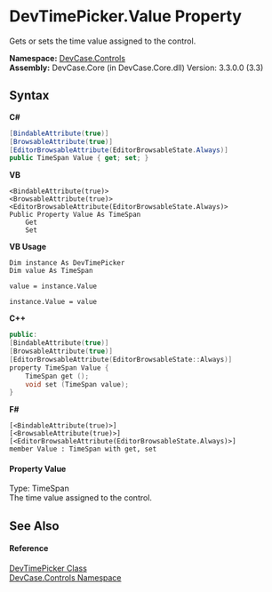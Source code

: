 # DevTimePicker.Value Property 
 

Gets or sets the time value assigned to the control.

**Namespace:**&nbsp;<a href="N_DevCase_Controls">DevCase.Controls</a><br />**Assembly:**&nbsp;DevCase.Core (in DevCase.Core.dll) Version: 3.3.0.0 (3.3)

## Syntax

**C#**<br />
``` C#
[BindableAttribute(true)]
[BrowsableAttribute(true)]
[EditorBrowsableAttribute(EditorBrowsableState.Always)]
public TimeSpan Value { get; set; }
```

**VB**<br />
``` VB
<BindableAttribute(true)>
<BrowsableAttribute(true)>
<EditorBrowsableAttribute(EditorBrowsableState.Always)>
Public Property Value As TimeSpan
	Get
	Set
```

**VB Usage**<br />
``` VB Usage
Dim instance As DevTimePicker
Dim value As TimeSpan

value = instance.Value

instance.Value = value
```

**C++**<br />
``` C++
public:
[BindableAttribute(true)]
[BrowsableAttribute(true)]
[EditorBrowsableAttribute(EditorBrowsableState::Always)]
property TimeSpan Value {
	TimeSpan get ();
	void set (TimeSpan value);
}
```

**F#**<br />
``` F#
[<BindableAttribute(true)>]
[<BrowsableAttribute(true)>]
[<EditorBrowsableAttribute(EditorBrowsableState.Always)>]
member Value : TimeSpan with get, set

```


#### Property Value
Type: TimeSpan<br />The time value assigned to the control.

## See Also


#### Reference
<a href="T_DevCase_Controls_DevTimePicker">DevTimePicker Class</a><br /><a href="N_DevCase_Controls">DevCase.Controls Namespace</a><br />